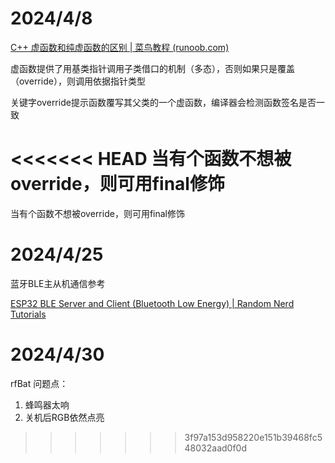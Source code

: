 # 2024/4/8

[C++ 虚函数和纯虚函数的区别 | 菜鸟教程 (runoob.com)](https://www.runoob.com/w3cnote/cpp-virtual-functions.html)

虚函数提供了用基类指针调用子类借口的机制（多态），否则如果只是覆盖（override），则调用依据指针类型

关键字override提示函数覆写其父类的一个虚函数，编译器会检测函数签名是否一致

<<<<<<< HEAD
当有个函数不想被override，则可用final修饰
=======
当有个函数不想被override，则可用final修饰

# 2024/4/25

蓝牙BLE主从机通信参考

[ESP32 BLE Server and Client (Bluetooth Low Energy) | Random Nerd Tutorials](https://randomnerdtutorials.com/esp32-ble-server-client/#ESP32-BLE-Server)

# 2024/4/30

rfBat 问题点：

1. 蜂鸣器太响
2. 关机后RGB依然点亮
>>>>>>> 3f97a153d958220e151b39468fc548032aad0f0d
